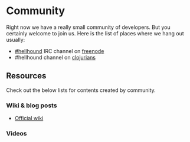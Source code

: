 # Community
Right now we have a really small community of developers. But you certainly welcome to join
us. Here is the list of places where we hang out usually:

* [#hellhound](http://webchat.freenode.net/?channels=hellhound&uio=d4) IRC channel on [freenode](https://freenode.net/
)
* #hellhound channel on [clojurians](http://clojurians.net/)

## Resources
Check out the below lists for contents created by community.

### Wiki & blog posts

* [Official wiki](https://github.com/codamic/hellhound/wiki)

### Videos
